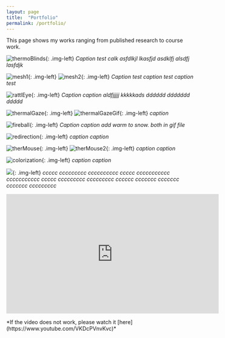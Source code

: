 ```yaml
---
layout: page
title:  "Portfolio"
permalink: /portfolio/
---
```


<link href="{{site.baseurl}}/assets/css/main.css" rel="stylesheet">
This page shows my works ranging from published research to course work.

![thermoBlinds](/assets/images/thermoBlinds.png){: .img-left}
*Caption test calk asfdlkjl lkasfjd asdklfj alsdfj  lasfdjk*

![mesh1](/assets/images/mesh1.jpg){: .img-left}
![mesh2](/assets/images/mesh2.png){: .img-left}
*Caption test caption test caption test*


![rattlEye](/assets/images/rattlEye.png){: .img-left}
*Caption caption aldfjjjjj kkkkkads dddddd ddddddd ddddd*


![thermalGaze](/assets/images/thermalGaze.png){: .img-left}
![thermalGazeGif](/assets/images/thermalGaze.gif){: .img-left}
*caption*


![fireball](/assets/images/fireball.png){: .img-left}
*Caption caption add warm to snow. both in gif file*

![redirection](/assets/images/redirection.png){: .img-left}
*caption caption*

![therMouse](/assets/images/therMouse.jpg){: .img-left}
![therMouse2](/assets/images/therMouse2.jpg){: .img-left}
*caption caption*

![colorization](/assets/images/colorization.gif){: .img-left}
*caption caption*

![](/assets/images/colorization.gif){: .img-left}
*ccccc ccccccccc cccccccccc ccccc ccccccccccc ccccccccccc ccccc ccccccccc ccccccccc cccccc ccccccc ccccccc ccccccc ccccccccc*

<p align="center">
<iframe width="560" height="315" src="https://www.youtube.com/embed/VKDcPVnvKvc" title="YouTube video player" frameborder="0" allow="accelerometer; autoplay; clipboard-write; encrypted-media; gyroscope; picture-in-picture" allowfullscreen></iframe>
</p>
*If the video does not work, please watch it [here](https://www.youtube.com/VKDcPVnvKvc)*

<script src="{{site.baseurl}}/assets/js/main.js"></script>
